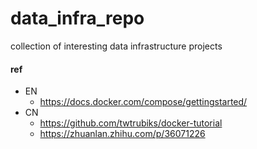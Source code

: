 # data_infra_repo
collection of interesting data infrastructure projects

#### ref 
- EN
	- https://docs.docker.com/compose/gettingstarted/
- CN 
	- https://github.com/twtrubiks/docker-tutorial
	- https://zhuanlan.zhihu.com/p/36071226